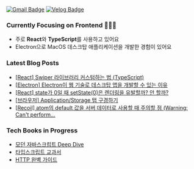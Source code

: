 [![Gmail Badge](https://img.shields.io/badge/Gmail-d14836?style=flat-square&logo=Gmail&logoColor=white&link=mailto:eunjiodos@gmail.com)](mailto:eeunjiilee@gmail.com)
[![Velog Badge](http://img.shields.io/badge/-Blog-20c997?style=flat-square&logo=velog&logoColor=white&link=https://velog.io/@eunjios)](https://velog.io/@eunjios)

### Currently Focusing on Frontend 👩🏻‍💻
- 주로 **React**와 **TypeScript**를 사용하고 있어요
- Electron으로 MacOS 데스크탑 애플리케이션을 개발한 경험이 있어요

### Latest Blog Posts
<!-- BLOG-POST-LIST:START -->
- [[React] Swiper 라이브러리 커스텀하는 법 &lpar;TypeScript&rpar;](https://velog.io/@eunjios/React-Swiper-%EB%9D%BC%EC%9D%B4%EB%B8%8C%EB%9F%AC%EB%A6%AC-%EC%BB%A4%EC%8A%A4%ED%85%80%ED%95%98%EB%8A%94-%EB%B2%95-TypeScript)
- [[Electron] Electron이 웹 기술로 데스크탑 앱을 개발할 수 있는 이유](https://velog.io/@eunjios/electron-web-to-desktop)
- [[React] state가 0일 때 setState&lpar;0&rpar;은 렌더링을 유발할까? 안 할까?](https://velog.io/@eunjios/react-set-state-and-rendering)
- [[브라우저] Application/Storage 탭 구경하기](https://velog.io/@eunjios/%EB%B8%8C%EB%9D%BC%EC%9A%B0%EC%A0%80-ApplicationStorage-%ED%83%AD-%EA%B5%AC%EA%B2%BD%ED%95%98%EA%B8%B0)
- [[Recoil] atom의 default 값을 서버 데이터로 사용할 때 주의할 점 &lpar;Warning: Can&#39;t perform...](https://velog.io/@eunjios/Recoil-atom%EC%9D%98-default-%EA%B0%92%EC%9D%84-%EC%84%9C%EB%B2%84-%EB%8D%B0%EC%9D%B4%ED%84%B0%EB%A1%9C-%EC%82%AC%EC%9A%A9%ED%95%A0-%EB%95%8C-%EC%A3%BC%EC%9D%98%ED%95%A0-%EC%A0%90-Warning-Cant-perform-a-React-state-update-on-a-component-that-hasnt-mounted-yet)
<!-- BLOG-POST-LIST:END -->

### Tech Books in Progress
- [모던 자바스크립트 Deep Dive](https://www.notion.so/eunjidev/Deep-Dive-3c1a7a005d174a12a2db00de08d92c3e?pvs=4)
- [타입스크립트 교과서](https://eunjidev.notion.site/af266cd361024577b79d73af2d671c78?pvs=4)
- [HTTP 완벽 가이드](https://eunjidev.notion.site/HTTP-691e1525d41a4da69d9da2114b8c0e09?pvs=4)
